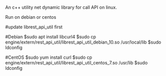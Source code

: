 An c++ utility net dynamic library for call API on linux.

Run on debian or centos

#update librest_api_util first

#Debian 
$sudo apt install libcurl4
$sudo cp engine/extern/rest_api_util/librest_api_util_debian_10.so /usr/local/lib
$sudo ldconfig

#CentOS
$sudo yum install curl
$sudo cp engine/extern/rest_api_util/librest_api_util_centos_7.so /usr/lib
$sudo ldconfig
